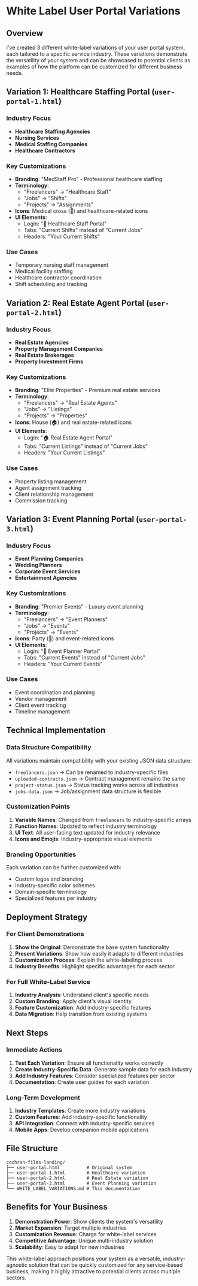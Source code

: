 # White Label User Portal Variations

## Overview

I've created 3 different white-label variations of your user portal system, each tailored to a specific service industry. These variations demonstrate the versatility of your system and can be showcased to potential clients as examples of how the platform can be customized for different business needs.

## Variation 1: Healthcare Staffing Portal (`user-portal-1.html`)

### Industry Focus
- **Healthcare Staffing Agencies**
- **Nursing Services**
- **Medical Staffing Companies**
- **Healthcare Contractors**

### Key Customizations
- **Branding**: "MedStaff Pro" - Professional healthcare staffing
- **Terminology**: 
  - "Freelancers" → "Healthcare Staff"
  - "Jobs" → "Shifts"
  - "Projects" → "Assignments"
- **Icons**: Medical cross (🏥) and healthcare-related icons
- **UI Elements**: 
  - Login: "🏥 Healthcare Staff Portal"
  - Tabs: "Current Shifts" instead of "Current Jobs"
  - Headers: "Your Current Shifts"

### Use Cases
- Temporary nursing staff management
- Medical facility staffing
- Healthcare contractor coordination
- Shift scheduling and tracking

## Variation 2: Real Estate Agent Portal (`user-portal-2.html`)

### Industry Focus
- **Real Estate Agencies**
- **Property Management Companies**
- **Real Estate Brokerages**
- **Property Investment Firms**

### Key Customizations
- **Branding**: "Elite Properties" - Premium real estate services
- **Terminology**:
  - "Freelancers" → "Real Estate Agents"
  - "Jobs" → "Listings"
  - "Projects" → "Properties"
- **Icons**: House (🏠) and real estate-related icons
- **UI Elements**:
  - Login: "🏠 Real Estate Agent Portal"
  - Tabs: "Current Listings" instead of "Current Jobs"
  - Headers: "Your Current Listings"

### Use Cases
- Property listing management
- Agent assignment tracking
- Client relationship management
- Commission tracking

## Variation 3: Event Planning Portal (`user-portal-3.html`)

### Industry Focus
- **Event Planning Companies**
- **Wedding Planners**
- **Corporate Event Services**
- **Entertainment Agencies**

### Key Customizations
- **Branding**: "Premier Events" - Luxury event planning
- **Terminology**:
  - "Freelancers" → "Event Planners"
  - "Jobs" → "Events"
  - "Projects" → "Events"
- **Icons**: Party (🎉) and event-related icons
- **UI Elements**:
  - Login: "🎉 Event Planner Portal"
  - Tabs: "Current Events" instead of "Current Jobs"
  - Headers: "Your Current Events"

### Use Cases
- Event coordination and planning
- Vendor management
- Client event tracking
- Timeline management

## Technical Implementation

### Data Structure Compatibility
All variations maintain compatibility with your existing JSON data structure:
- `freelancers.json` → Can be renamed to industry-specific files
- `uploaded-contracts.json` → Contract management remains the same
- `project-status.json` → Status tracking works across all industries
- `jobs-data.json` → Job/assignment data structure is flexible

### Customization Points
1. **Variable Names**: Changed from `freelancers` to industry-specific arrays
2. **Function Names**: Updated to reflect industry terminology
3. **UI Text**: All user-facing text updated for industry relevance
4. **Icons and Emojis**: Industry-appropriate visual elements

### Branding Opportunities
Each variation can be further customized with:
- Custom logos and branding
- Industry-specific color schemes
- Domain-specific terminology
- Specialized features per industry

## Deployment Strategy

### For Client Demonstrations
1. **Show the Original**: Demonstrate the base system functionality
2. **Present Variations**: Show how easily it adapts to different industries
3. **Customization Process**: Explain the white-labeling process
4. **Industry Benefits**: Highlight specific advantages for each sector

### For Full White-Label Service
1. **Industry Analysis**: Understand client's specific needs
2. **Custom Branding**: Apply client's visual identity
3. **Feature Customization**: Add industry-specific features
4. **Data Migration**: Help transition from existing systems

## Next Steps

### Immediate Actions
1. **Test Each Variation**: Ensure all functionality works correctly
2. **Create Industry-Specific Data**: Generate sample data for each industry
3. **Add Industry Features**: Consider specialized features per sector
4. **Documentation**: Create user guides for each variation

### Long-Term Development
1. **Industry Templates**: Create more industry variations
2. **Custom Features**: Add industry-specific functionality
3. **API Integration**: Connect with industry-specific services
4. **Mobile Apps**: Develop companion mobile applications

## File Structure
```
cochran-films-landing/
├── user-portal.html          # Original system
├── user-portal-1.html        # Healthcare variation
├── user-portal-2.html        # Real Estate variation
├── user-portal-3.html        # Event Planning variation
└── WHITE_LABEL_VARIATIONS.md # This documentation
```

## Benefits for Your Business

1. **Demonstration Power**: Show clients the system's versatility
2. **Market Expansion**: Target multiple industries
3. **Customization Revenue**: Charge for white-label services
4. **Competitive Advantage**: Unique multi-industry solution
5. **Scalability**: Easy to adapt for new industries

This white-label approach positions your system as a versatile, industry-agnostic solution that can be quickly customized for any service-based business, making it highly attractive to potential clients across multiple sectors. 